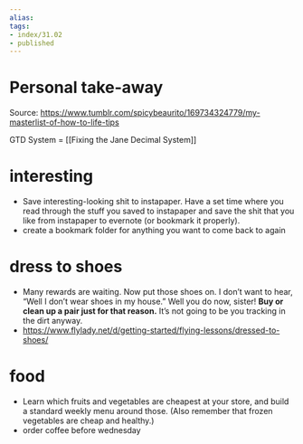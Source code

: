 ```yaml
---
alias: 
tags:
- index/31.02
- published
---
```


# Personal take-away

Source: https://www.tumblr.com/spicybeaurito/169734324779/my-masterlist-of-how-to-life-tips

GTD System = [[Fixing the Jane Decimal System]]

# interesting
- Save interesting-looking shit to instapaper. Have a set time where you read through the stuff you saved to instapaper and save the shit that you like from instapaper to evernote (or bookmark it properly). 
- create a bookmark folder for anything you want to come back to again

# dress to shoes

- Many rewards are waiting. Now put those shoes on. I don’t want to hear, “Well I don’t wear shoes in my house.” Well you do now, sister! **Buy or clean up a pair just for that reason.** It’s not going to be you tracking in the dirt anyway. 
- https://www.flylady.net/d/getting-started/flying-lessons/dressed-to-shoes/


# food

- Learn which fruits and vegetables are cheapest at your store, and build a standard weekly menu around those. (Also remember that frozen vegetables are cheap and healthy.) 
- order coffee before wednesday
